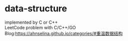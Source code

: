 # data-structure
implemented by C or C++  
LeetCode problem with C/C++/GO
Blog:https://ahnselina.github.io/categories/#重温数据结构